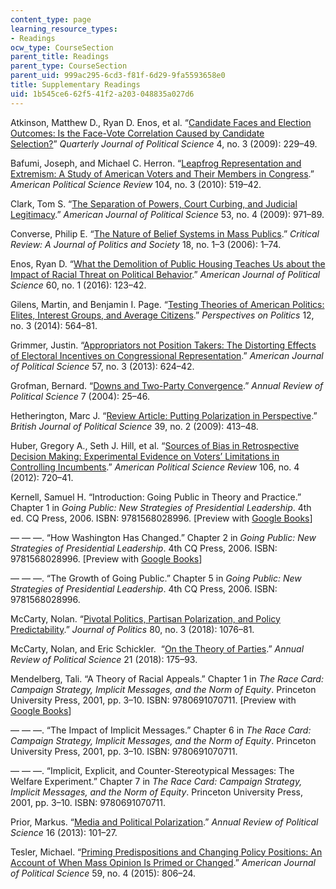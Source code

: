 ```yaml
---
content_type: page
learning_resource_types:
- Readings
ocw_type: CourseSection
parent_title: Readings
parent_type: CourseSection
parent_uid: 999ac295-6cd3-f81f-6d29-9fa5593658e0
title: Supplementary Readings
uid: 1b545ce6-62f5-41f2-a203-048835a027d6
---
```


Atkinson, Matthew D., Ryan D. Enos, et al. “[Candidate Faces and Election Outcomes: Is the Face-Vote Correlation Caused by Candidate Selection?](https://www.nowpublishers.com/article/Details/QJPS-8062)” _Quarterly Journal of Political Science_ 4, no. 3 (2009): 229–49. 

Bafumi, Joseph, and Michael C. Herron. “[Leapfrog Representation and Extremism: A Study of American Voters and Their Members in Congress](https://www.jstor.org/stable/40863767?seq=1#metadata_info_tab_contents).” _American Political Science Review_ 104, no. 3 (2010): 519–42. 

Clark, Tom S. “[The Separation of Powers, Court Curbing, and Judicial Legitimacy](https://www.jstor.org/stable/20647961?seq=1#metadata_info_tab_contents).” _American Journal of Political Science_ 53, no. 4 (2009): 971–89.

Converse, Philip E. “[The Nature of Belief Systems in Mass Publics](https://www.tandfonline.com/doi/abs/10.1080/08913810608443650).” _Critical Review: A Journal of Politics and Society_ 18, no. 1–3 (2006): 1–74.

Enos, Ryan D. “[What the Demolition of Public Housing Teaches Us about the Impact of Racial Threat on Political Behavior](https://onlinelibrary.wiley.com/doi/abs/10.1111/ajps.12156).” _American Journal of Political Science_ 60, no. 1 (2016): 123–42.

Gilens, Martin, and Benjamin I. Page. “[Testing Theories of American Politics: Elites, Interest Groups, and Average Citizens](https://www.cambridge.org/core/journals/perspectives-on-politics/article/testing-theories-of-american-politics-elites-interest-groups-and-average-citizens/62327F513959D0A304D4893B382B992B).” _Perspectives on Politics_ 12, no. 3 (2014): 564–81.

Grimmer, Justin. “[Appropriators not Position Takers: The Distorting Effects of Electoral Incentives on Congressional Representation](https://www.jstor.org/stable/23496643?seq=1#metadata_info_tab_contents).” _American Journal of Political Science_ 57, no. 3 (2013): 624–42.

Grofman, Bernard. “[Downs and Two-Party Convergence](https://www.annualreviews.org/doi/abs/10.1146/annurev.polisci.7.012003.104711?journ).” _Annual Review of Political Science_ 7 (2004): 25–46.

Hetherington, Marc J. “[Review Article: Putting Polarization in Perspective](https://www.cambridge.org/core/journals/british-journal-of-political-science/article/review-article-putting-polarization-in-perspective/63399498FAD2D3BDF8BDDF3340A9A41B).” _British Journal of Political Science_ 39, no. 2 (2009): 413–48.

Huber, Gregory A., Seth J. Hill, et al. “[Sources of Bias in Retrospective Decision Making: Experimental Evidence on Voters’ Limitations in Controlling Incumbents](https://www.jstor.org/stable/23357706?seq=1#metadata_info_tab_contents).” _American Political Science Review_ 106, no. 4 (2012): 720–41.

Kernell, Samuel H. “Introduction: Going Public in Theory and Practice.” Chapter 1 in _Going Public: New Strategies of Presidential Leadership_. 4th ed. CQ Press, 2006. ISBN: ‎9781568028996. \[Preview with [Google Books](https://www.google.com/books/edition/Going_Public/gWQXBAAAQBAJ?hl=en&gbpv=1)\]

— — —. “How Washington Has Changed.” Chapter 2 in _Going Public: New Strategies of Presidential Leadership_. 4th CQ Press, 2006. ISBN: ‎9781568028996. \[Preview with [Google Books](https://www.google.com/books/edition/Going_Public/gWQXBAAAQBAJ?hl=en&gbpv=1)\]

— — —. “The Growth of Going Public.” Chapter 5 in _Going Public: New Strategies of Presidential Leadership_. 4th CQ Press, 2006. ISBN: ‎9781568028996. 

McCarty, Nolan. “[Pivotal Politics, Partisan Polarization, and Policy Predictability](https://www.journals.uchicago.edu/doi/full/10.1086/697949).” _Journal of Politics_ 80, no. 3 (2018): 1076–81.

McCarty, Nolan, and Eric Schickler.  “[On the Theory of Parties](https://www.annualreviews.org/doi/abs/10.1146/annurev-polisci-061915-123020).” _Annual Review of Political Science_ 21 (2018): 175–93.

Mendelberg, Tali. “A Theory of Racial Appeals.” Chapter 1 in _The Race Card: Campaign Strategy, Implicit Messages, and the Norm of Equity_. Princeton University Press, 2001, pp. 3–10. ISBN: ‎9780691070711. \[Preview with [Google Books](https://www.google.com/books/edition/The_Race_Card/pd8yDwAAQBAJ?hl=en&gbpv=1)\]

— — —. “The Impact of Implicit Messages.” Chapter 6 in _The Race Card: Campaign Strategy, Implicit Messages, and the Norm of Equity_. Princeton University Press, 2001, pp. 3–10. ISBN: ‎9780691070711. 

— — —. “Implicit, Explicit, and Counter-Stereotypical Messages: The Welfare Experiment.” Chapter 7 in _The Race Card: Campaign Strategy, Implicit Messages, and the Norm of Equity_. Princeton University Press, 2001, pp. 3–10. ISBN: ‎9780691070711. 

Prior, Markus. “[Media and Political Polarization](https://www.annualreviews.org/doi/abs/10.1146/annurev-polisci-100711-135242).” _Annual Review of Political Science_ 16 (2013): 101–27.

Tesler, Michael. “[Priming Predispositions and Changing Policy Positions: An Account of When Mass Opinion Is Primed or Changed](https://www.jstor.org/stable/24582949?seq=1#metadata_info_tab_contents).” _American Journal of Political Science_ 59, no. 4 (2015): 806–24.